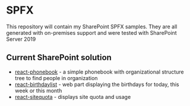 # SPFX
This repository will contain my SharePoint SPFX samples. They are all generated with on-premises support and were tested with SharePoint Server 2019

## Current SharePoint solution
* [react-phonebook](https://github.com/zzindexx/SPFX/tree/master/SharePoint/react-phonebook) - a simple phonebook with organizational structure tree to find people in organization
* [react-birthdaylist](https://github.com/zzindexx/SPFX/tree/master/SharePoint/react-birthdaylist) - web part displaying the birthdays for today, this week or this month
* [react-sitequota](https://github.com/zzindexx/SPFX/tree/master/SharePoint/react-sitequota) - displays site quota and usage
